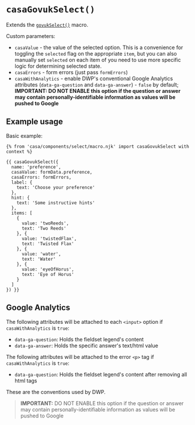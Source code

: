 # `casaGovukSelect()`

Extends the [`govukSelect()`](https://design-system.service.gov.uk/components/select/) macro.

Custom parameters:

* `casaValue` - the value of the selected option. This is a convenience for toggling the `selected` flag on the appropriate `item`, but you can also manually set `selected` on each item of you need to use more specific logic for determining selected state.
* `casaErrors` - form errors (just pass `formErrors`)
* `casaWithAnalytics` - enable DWP's conventional Google Analytics attributes (`data-ga-question` and `data-ga-answer`) - `false` by default; **IMPORTANT: DO NOT ENABLE this option if the question or answer may contain personally-identifiable information as values will be pushed to Google**

## Example usage

Basic example:

```nunjucks
{% from 'casa/components/select/macro.njk' import casaGovukSelect with context %}

{{ casaGovukSelect({
  name: 'preference',
  casaValue: formData.preference,
  casaErrors: formErrors,
  label: {
    text: 'Choose your preference'
  },
  hint: {
    text: 'Some instructive hints'
  },
  items: [
    {
      value: 'twoReeds',
      text: 'Two Reeds'
    }, {
      value: 'twistedFlax',
      text: 'Twisted Flax'
    }, {
      value: 'water',
      text: 'Water'
    }, {
      value: 'eyeOfHorus',
      text: 'Eye of Horus'
    }
  ]
}) }}
```

<!-- ## Displaying errors

ref: <https://design-system.service.gov.uk/components/error-summary/>

The error summary link must set focus on the select item in the group. Unless you have specified an explicit `id` for the first item in the list, this macro will explicitly set that `id` to `f-<name>`, e.g. `f-preferences` in order for links from the error summary to work as expected. -->

## Google Analytics

The following attributes will be attached to each `<input>` option if `casaWithAnalytics` is `true`:

* `data-ga-question`: Holds the fieldset legend's content
* `data-ga-answer`: Holds the specific answer's text/html value

The following attributes will be attached to the error `<p>` tag if `casaWithAnalytics` is `true`:

* `data-ga-question`: Holds the fieldset legend's content after removing all html tags

These are the conventions used by DWP.

> **IMPORTANT:** DO NOT ENABLE this option if the question or answer may contain personally-identifiable information as values will be pushed to Google
